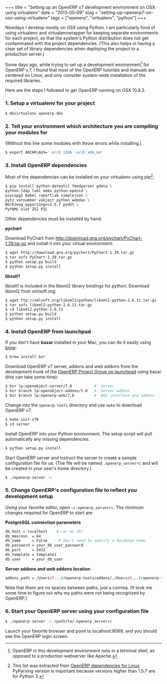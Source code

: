 +++
title = "Setting up an OpenERP v7 development environment on OSX using virtualenv"
date = "2013-05-09"
slug = "setting-up-openerp7-on-osx-using-virtualenv"
tags = ["openerp", "virtualenv", "python"]
+++






Nowdays I develop mostly on OSX using Python.  I am particularly fond of using virtualenv and virtualenvwrapper for keeping separate environments for each project, so that the system's Python distribution does not get contaminated with the project dependencies.  (This also helps in having a clear set of library dependencies when deploying the project to a production server.)

Some days ago, while trying to set up a development environment[^3] for OpenERP v.7, I found that most of the OpenERP tutorials and manuals are centered on Linux, and only consider system-wide installation of the required libraries.

Here are the steps I followed to get OpenERP running on OSX 10.8.3.

### 1. Setup a virtualenv for your project

```bash
$ mkvirtualenv openerp-dev
```

### 2. Tell your environment which architecture you are compiling your modules for

(Without this line some modules with throw errors while installing.)

```bash
$ export ARCHFLAGS='-arch i386 -arch x86_64'
```
### 3. Install OpenERP dependencies

Most of the dependencies can be installed on your virtualenv using pip[^1]:

```bash
$ pip install python-dateutil feedparser gdata \
python-ldap lxml mako python-openid \
psycopg2 Babel reportlab simplejson \
pytz vatnumber vobject python_webdav \
Werkzeug pyparsing==1.5.7 pydot \
PyYAML xlwt ZSI PIL
```


Other dependencies must be installed by hand.

<b>pychart</b>

Download PyChart from <http://download.gna.org/pychart/PyChart-1.39.tar.gz> and install it into your virtual environment:

```bash
$ wget http://download.gna.org/pychart/PyChart-1.39.tar.gz
$ tar xvfz PyChart-1.39.tar.gz
$ python setup.py build
$ python setup.py install
```

<strong>libxslt1</strong>

libxslt1 is included in the libxml2 library bindings for python.  Download libxml2 from xmlsoft.org:

```bash
$ wget ftp://xmlsoft.org/libxml2/python/libxml2-python-2.6.11.tar.gz
$ tar xvfz libxml2-python-2.6.11.tar.gz
$ cd libxml2-python-2.6.11
$ python setup.py build
$ python setup.py install
```

### 4. Install OpenERP from launchpad

If you don't have <b>bazar</b> installed in your Mac, you can do it easily using [brew](http://mxcl.github.io/homebrew/):

```bash
$ brew install bzr
```
Download OpenERP v7 server, addons and web addons from the development trunk of the [OpenERP Project Group on launchpad](https://launchpad.net/openobject) using bazar (this can take some time):

```bash
$ bzr lp:openobject-server/7.0          #  Server
$ bzr branch lp:openobject-addons/7.0   #  Server addons
$ bzr branch lp:openerp-web/7.0         #  Web interface and addons
```

Change into the `openerp-tools` directory and use `make` to download OpenERP v7:

```bash
$ make init-v70
$ cd server
```

Install OpenERP into your Python environment.  The setup script will pull automatically any missing dependencies.

```bash
$ python setup.py install
```

Start OpenERP server and instruct the server to create a sample configuration file for us. (The file will be named `.openerp_serverrc` and will be created in your user's home directory.)

```bash
$ ./openerp-server -s
```

### 5. Change OpenERP's configuration file to reflect you development setup

Using your favorite editor, open `~/.openerp_serverrc`. The minimum changes required for OpenERP to start are:

<b>PostgreSQL connection parameters</b>

```bash
db_host = localhost    # (or an IP)
db_maxconn  = 64
db_name     = False     # don't need to specify a database name
db_password = your_db_user_password
db_port     = 5432
db_template = template1
db_user     = your_db_user
```
<b>Server addons and web addons location</b>

```bash
addons_path = /Users/(...)/openerp-tools/addons/,/Users/(...)/openerp-tools/web/addons/
```

Note that there are no spaces between paths, just a comma. (It took me some time to figure out why my paths were not being recognized by OpenERP.)

### 6. Start your OpenERP server using your configuration file

```bash
$ ./openerp-server -c /path/to/.openerp_serverrc
```
Launch your favorite browser and point to localhost:8069, and you should see the OpenERP login screen.



[^1]:  This list was extracted from [OpenERP dependencies for Linux](http://doc.openerp.com/v6.1/install/linux/server/index.html#installing-the-required-packages). PyParsing version is important because versions higher than 1.5.7 are for Python 3.

[^3]: OpenERP in this development environment runs in a terminal shell, as opposed to a production webserver like Apache.
